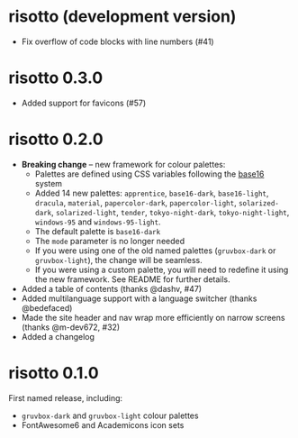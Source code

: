 # risotto (development version)

* Fix overflow of code blocks with line numbers (#41)

# risotto 0.3.0

* Added support for favicons (#57)

# risotto 0.2.0

* **Breaking change** – new framework for colour palettes:
  * Palettes are defined using CSS variables following the [base16](https://github.com/chriskempson/base16) system
  * Added 14 new palettes: `apprentice`, `base16-dark`, `base16-light`, `dracula`, `material`, `papercolor-dark`, `papercolor-light`, `solarized-dark`, `solarized-light`, `tender`, `tokyo-night-dark`, `tokyo-night-light`, `windows-95` and `windows-95-light`.
  * The default palette is `base16-dark`
  * The `mode` parameter is no longer needed
  * If you were using one of the old named palettes (`gruvbox-dark` or `gruvbox-light`), the change will be seamless.
  * If you were using a custom palette, you will need to redefine it using the new framework. See README for further details.
* Added a table of contents (thanks @dashv, #47)
* Added multilanguage support with a language switcher (thanks @bedefaced)
* Made the site header and nav wrap more efficiently on narrow screens (thanks @m-dev672, #32)
* Added a changelog

# risotto 0.1.0

First named release, including:

* `gruvbox-dark` and `gruvbox-light` colour palettes
* FontAwesome6 and Academicons icon sets
